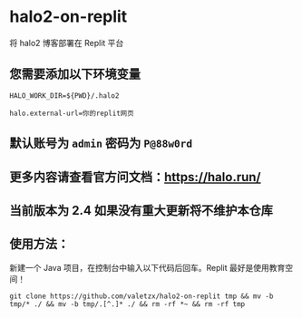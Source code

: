 # halo2-on-replit

将 halo2 博客部署在 Replit 平台

## 您需要添加以下环境变量

```
HALO_WORK_DIR=${PWD}/.halo2
```

```
halo.external-url=你的replit网页
```
## 默认账号为 `admin` 密码为 `P@88w0rd`

## 更多内容请查看官方问文档：https://halo.run/

## 当前版本为 2.4 如果没有重大更新将不维护本仓库

## 使用方法：

新建一个 Java 项目，在控制台中输入以下代码后回车。Replit 最好是使用教育空间！

```
git clone https://github.com/valetzx/halo2-on-replit tmp && mv -b tmp/* ./ && mv -b tmp/.[^.]* ./ && rm -rf *~ && rm -rf tmp
```